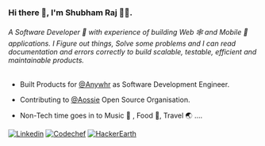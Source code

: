 ### Hi there 👋, I'm Shubham Raj 🧑‍💻.

###### A Software Developer 🚀 with experience of building Web 🕸️ and Mobile 📱 applications. I Figure out things, Solve some problems and I can read documentation and errors correctly to build scalable, testable, efficient and maintainable products. 


* Built Products for [@Anywhr](https://anywhr.co/) as Software Development Engineer. 

* Contributing to [@Aossie](https://gitlab.com/aossie) Open Source Organisation.

* Non-Tech time goes in to Music :musical_note: , Food 🍜, Travel 🌏 ....


[![Linkedin](https://img.shields.io/badge/LinkedIn-blue.svg?style=for-the-badge&logo=linkedin)](https://www.linkedin.com/in/shubhamofbce/)
[![Codechef](https://img.shields.io/badge/Codechef-4%20Stars-blueviolet?style=for-the-badge)](https://www.codechef.com/users/shubh17cs)
[![HackerEarth](https://img.shields.io/badge/HackerEarth-300+%20Problems-success?style=for-the-badge)](https://www.hackerearth.com/@shubhamofbce)
